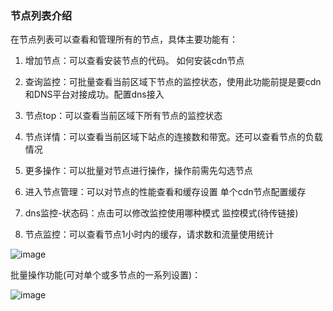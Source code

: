 ### 节点列表介绍

在节点列表可以查看和管理所有的节点，具体主要功能有：

1. 增加节点：可以查看安装节点的代码。 如何安装cdn节点

2. 查询监控：可批量查看当前区域下节点的监控状态，使用此功能前提是要cdn和DNS平台对接成功。配置dns接入

3. 节点top：可以查看当前区域下所有节点的监控状态

4. 节点详情：可以查看当前区域下站点的连接数和带宽。还可以查看节点的负载情况

5. 更多操作：可以批量对节点进行操作，操作前需先勾选节点

6. 进入节点管理：可以对节点的性能查看和缓存设置 单个cdn节点配置缓存

7. dns监控-状态码：点击可以修改监控使用哪种模式 监控模式(待传链接)

8. 节点监控：可以查看节点1小时内的缓存，请求数和流量使用统计

![image](https://user-images.githubusercontent.com/90588289/135266349-0a15302f-02b9-4ef4-b734-5254966584e9.png)

批量操作功能(可对单个或多节点的一系列设置)：

![image](https://user-images.githubusercontent.com/90588289/133734195-b6b47478-1135-47b8-befe-c7934c1da49d.png)
